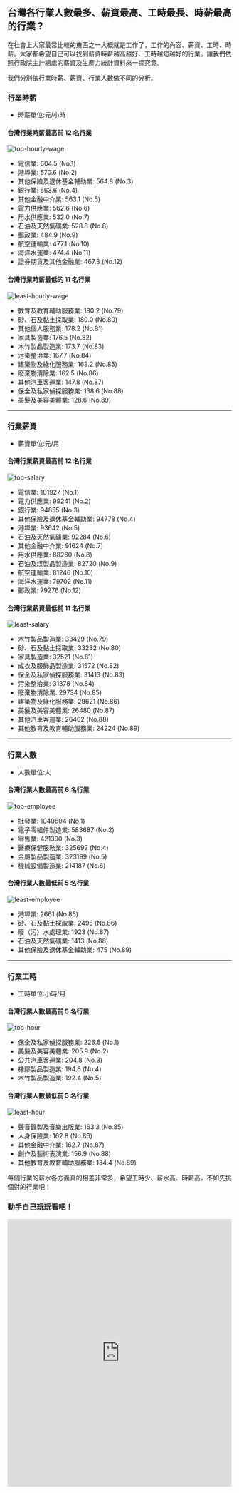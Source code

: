 ## 台灣各行業人數最多、薪資最高、工時最長、時薪最高的行業 ?

在社會上大家最常比較的東西之一大概就是工作了，工作的內容、薪資、工時、時薪。大家都希望自己可以找到薪資時薪越高越好、工時越短越好的行業。讓我們依照行政院主計總處的薪資及生產力統計資料來一探究竟。

我們分別依行業時薪、薪資、行業人數做不同的分析。


### 行業時薪

- 時薪單位:元/小時

#### 台灣行業時薪**最高**前 12 名行業

![top-hourly-wage](/assets/article_images/2015-08-10/top-hourly-wage.png)

- 電信業: 604.5 (No.1)
- 港埠業: 570.6 (No.2)
- 其他保險及退休基金輔助業: 564.8 (No.3)
- 銀行業: 563.6 (No.4)
- 其他金融中介業: 563.1 (No.5)
- 電力供應業: 562.6 (No.6)
- 用水供應業: 532.0 (No.7)
- 石油及天然氣礦業: 528.8 (No.8)
- 郵政業: 484.9 (No.9)
- 航空運輸業: 477.1 (No.10)
- 海洋水運業: 474.4 (No.11)
- 證券期貨及其他金融業: 467.3 (No.12)

#### 台灣行業時薪**最低**的 11 名行業

![least-hourly-wage](/assets/article_images/2015-08-10/least-hourly-wage.png)

- 教育及教育輔助服務業: 180.2 (No.79)
- 砂、石及黏土採取業: 180.0 (No.80)
- 其他個人服務業: 178.2 (No.81)
- 家具製造業: 176.5 (No.82)
- 木竹製品製造業: 173.7 (No.83)
- 污染整治業: 167.7 (No.84)
- 建築物及綠化服務業: 163.2 (No.85)
- 廢棄物清除業: 162.5 (No.86)
- 其他汽車客運業: 147.8 (No.87)
- 保全及私家偵探服務業: 138.6 (No.88)
- 美髮及美容美體業: 128.6 (No.89)

---

### 行業薪資

- 薪資單位:元/月

#### 台灣行業薪資**最高**前 12 名行業

![top-salary](/assets/article_images/2015-08-10/top-salary.png)

- 電信業: 101927 (No.1)
- 電力供應業: 99241 (No.2)
- 銀行業: 94855 (No.3)
- 其他保險及退休基金輔助業: 94778 (No.4)
- 港埠業: 93642 (No.5)
- 石油及天然氣礦業: 92284 (No.6)
- 其他金融中介業: 91624 (No.7)
- 用水供應業: 88260 (No.8)
- 石油及煤製品製造業: 82720 (No.9)
- 航空運輸業: 81246 (No.10)
- 海洋水運業: 79702 (No.11)
- 郵政業: 79276 (No.12)



#### 台灣行業薪資**最低**前 11 名行業

![least-salary](/assets/article_images/2015-08-10/least-salary.png)

- 木竹製品製造業: 33429 (No.79)
- 砂、石及黏土採取業: 33232 (No.80)
- 家具製造業: 32521 (No.81)
- 成衣及服飾品製造業: 31572 (No.82)
- 保全及私家偵探服務業: 31413 (No.83)
- 污染整治業: 31378 (No.84)
- 廢棄物清除業: 29734 (No.85)
- 建築物及綠化服務業: 29621 (No.86)
- 美髮及美容美體業: 26480 (No.87)
- 其他汽車客運業: 26402 (No.88)
- 其他教育及教育輔助服務業: 24224 (No.89)

---

### 行業人數

- 人數單位:人

#### 台灣行業人數**最高**前 6 名行業

![top-employee](/assets/article_images/2015-08-10/top-employee.png)

- 批發業: 1040604 (No.1)
- 電子零組件製造業: 583687 (No.2)
- 零售業: 421390 (No.3)
- 醫療保健服務業: 325692 (No.4)
- 金屬製品製造業: 323199 (No.5)
- 機械設備製造業: 214187 (No.6)

#### 台灣行業人數**最低**前 5 名行業

![least-employee](/assets/article_images/2015-08-10/least-employee.png)

- 港埠業: 2661 (No.85)
- 砂、石及黏土採取業: 2495 (No.86)
- 廢（污）水處理業: 1923 (No.87)
- 石油及天然氣礦業: 1413 (No.88)
- 其他保險及退休基金輔助業: 475 (No.89)

---

### 行業工時

- 工時單位:小時/月

#### 台灣行業人**數最高**前 5 名行業

![top-hour](/assets/article_images/2015-08-10/top-hour.png)

- 保全及私家偵探服務業: 226.6 (No.1)
- 美髮及美容美體業: 205.9 (No.2)
- 公共汽車客運業: 204.8 (No.3)
- 橡膠製品製造業: 194.6 (No.4)
- 木竹製品製造業: 192.4 (No.5)

#### 台灣行業人數**最低**前 5 名行業

![least-hour](/assets/article_images/2015-08-10/least-hour.png)

- 聲音錄製及音樂出版業: 163.3 (No.85)
- 人身保險業: 162.8 (No.86)
- 其他金融中介業: 162.7 (No.87)
- 創作及藝術表演業: 156.9 (No.88)
- 其他教育及教育輔助服務業: 134.4 (No.89)


每個行業的薪水各方面真的相差非常多，希望工時少、薪水高、時薪高，不如先挑個對的行業吧！

### 動手自己玩玩看吧！

<iframe src = "http://long.taiwanstat.com/salary/" width = "100%" height = "600" frameborder = "0"></iframe>

<script>
$("h4").css('color', 'red')
</script>
